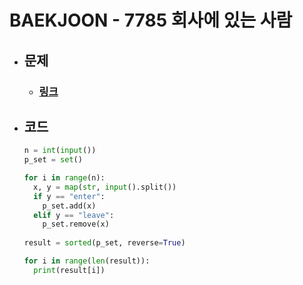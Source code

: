 # BAEKJOON - 7785 회사에 있는 사람

- ## 문제
  - ### [링크](https://www.acmicpc.net/problem/7785)

- ## 코드
  ```python 
  n = int(input())
  p_set = set()

  for i in range(n):
    x, y = map(str, input().split())
    if y == "enter":
      p_set.add(x)
    elif y == "leave":
      p_set.remove(x)
    
  result = sorted(p_set, reverse=True)

  for i in range(len(result)):
    print(result[i])
  ```